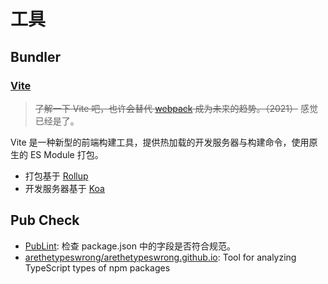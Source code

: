 # 工具

## Bundler

### [Vite](https://vitejs.dev/)

> ~~了解一下 Vite 吧，也许会替代 [webpack](https://github.com/webpack/webpack) 成为未来的趋势。（2021）~~
> 感觉已经是了。

Vite 是一种新型的前端构建工具，提供热加载的开发服务器与构建命令，使用原生的 ES Module 打包。

- 打包基于 [Rollup](https://rollupjs.org/)
- 开发服务器基于 [Koa](https://github.com/koajs/koa)

## Pub Check

- [PubLint](https://publint.dev/): 检查 package.json 中的字段是否符合规范。
- [arethetypeswrong/arethetypeswrong.github.io](https://arethetypeswrong.github.io/): Tool for analyzing TypeScript types of npm packages
